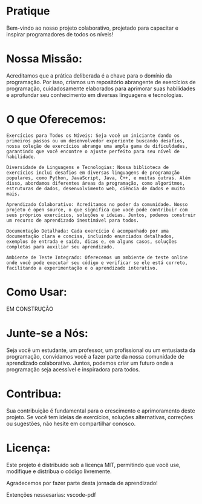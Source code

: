 # Pratique
Bem-vindo ao nosso projeto colaborativo, projetado para capacitar e inspirar programadores de todos os níveis!

# Nossa Missão:

Acreditamos que a prática deliberada é a chave para o domínio da programação. Por isso, criamos um repositório abrangente de exercícios de programação, cuidadosamente elaborados para aprimorar suas habilidades e aprofundar seu conhecimento em diversas linguagens e tecnologias.

# O que Oferecemos:

    Exercícios para Todos os Níveis: Seja você um iniciante dando os primeiros passos ou um desenvolvedor experiente buscando desafios, nossa coleção de exercícios abrange uma ampla gama de dificuldades, garantindo que você encontre o ajuste perfeito para seu nível de habilidade.

    Diversidade de Linguagens e Tecnologias: Nossa biblioteca de exercícios inclui desafios em diversas linguagens de programação populares, como Python, JavaScript, Java, C++, e muitas outras. Além disso, abordamos diferentes áreas da programação, como algoritmos, estruturas de dados, desenvolvimento web, ciência de dados e muito mais.

    Aprendizado Colaborativo: Acreditamos no poder da comunidade. Nosso projeto é open source, o que significa que você pode contribuir com seus próprios exercícios, soluções e ideias. Juntos, podemos construir um recurso de aprendizado inestimável para todos.

    Documentação Detalhada: Cada exercício é acompanhado por uma documentação clara e concisa, incluindo enunciados detalhados, exemplos de entrada e saída, dicas e, em alguns casos, soluções completas para auxiliar seu aprendizado.

    Ambiente de Teste Integrado: Oferecemos um ambiente de teste online onde você pode executar seu código e verificar se ele está correto, facilitando a experimentação e o aprendizado interativo.

# Como Usar:
EM CONSTRUÇÃO
   
# Junte-se a Nós:

Seja você um estudante, um professor, um profissional ou um entusiasta da programação, convidamos você a fazer parte da nossa comunidade de aprendizado colaborativo. Juntos, podemos criar um futuro onde a programação seja acessível e inspiradora para todos.

# Contribua:

Sua contribuição é fundamental para o crescimento e aprimoramento deste projeto. Se você tem ideias de exercícios, soluções alternativas, correções ou sugestões, não hesite em compartilhar conosco.

# Licença:

Este projeto é distribuído sob a licença MIT, permitindo que você use, modifique e distribua o código livremente.

Agradecemos por fazer parte desta jornada de aprendizado!




Extenções nessesarias:
vscode-pdf
